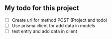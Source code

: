 ## My todo for this project
- [ ] Create url for method POST (Project and todo)
- [ ] Use prisma client for add data in models
- [ ] test entry and add data in client